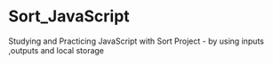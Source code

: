 # Sort_JavaScript
Studying and Practicing JavaScript with Sort Project - by using inputs ,outputs and local storage
